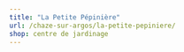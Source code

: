 ```yaml
---
title: "La Petite Pépinière"
url: /chaze-sur-argos/la-petite-pepiniere/
shop: centre de jardinage
---
```

